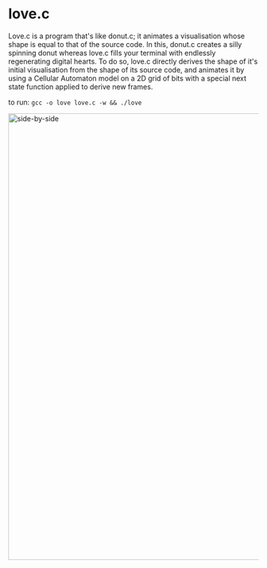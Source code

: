 # love.c

Love.c is a program that's like donut.c; it animates a visualisation whose shape is equal to that of the source code. In this, donut.c creates a silly spinning donut whereas love.c fills your terminal with endlessly regenerating digital hearts. To do so, love.c directly derives the shape of it's initial visualisation from the shape of its source code, and animates it by using a Cellular Automaton model on a 2D grid of bits with a special next state function applied to derive new frames.

to run: `gcc -o love love.c -w && ./love`

<img width="2047" height="897" alt="side-by-side" src="https://github.com/user-attachments/assets/8f5d4cad-6922-425e-915d-7ce22a9a144d" />
